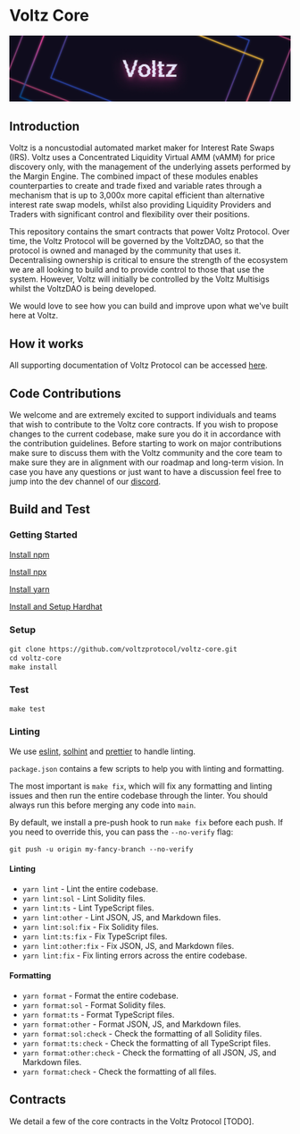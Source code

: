 # Voltz Core

![](<.gitbook/assets/whitepaper_banner (1).jpg>)

## Introduction

Voltz is a noncustodial automated market maker for Interest Rate Swaps (IRS). Voltz uses a Concentrated Liquidity Virtual AMM (vAMM) for price discovery only, with the management of the underlying assets performed by the Margin Engine. The combined impact of these modules enables counterparties to create and trade fixed and variable rates through a mechanism that is up to 3,000x more capital efficient than alternative interest rate swap models, whilst also providing Liquidity Providers and Traders with significant control and flexibility over their positions.

This repository contains the smart contracts that power Voltz Protocol. Over time, the Voltz Protocol will be governed by the VoltzDAO, so that the protocol is owned and managed by the community that uses it. Decentralising ownership is critical to ensure the strength of the ecosystem we are all looking to build and to provide control to those that use the system. However, Voltz will initially be controlled by the Voltz Multisigs whilst the VoltzDAO is being developed.

We would love to see how you can build and improve upon what we've built here at Voltz.

## How it works

All supporting documentation of Voltz Protocol can be accessed [here](https://github.com/voltzprotocol/voltz-core/tree/main/docs).

## Code Contributions

We welcome and are extremely excited to support individuals and teams that wish to contribute to the Voltz core contracts. If you wish to propose changes to the current codebase, make sure you do it in accordance with the contribution guidelines. Before starting to work on major contributions make sure to discuss them with the Voltz community and the core team to make sure they are in alignment with our roadmap and long-term vision. In case you have any questions or just want to have a discussion feel free to jump into the dev channel of our [discord](https://discord.com/invite/KVWtUGRumk).

## Build and Test

### Getting Started

[Install npm](https://nodejs.org/en/download/)

[Install npx](https://www.npmjs.com/package/npx)

[Install yarn](https://classic.yarnpkg.com/lang/en/docs/install)

[Install and Setup Hardhat](https://hardhat.org)

### Setup

```
git clone https://github.com/voltzprotocol/voltz-core.git
cd voltz-core
make install
```

### Test

```
make test
```

### Linting

We use [eslint](https://eslint.org/), [solhint](https://protofire.github.io/solhint/) and [prettier](https://prettier.io/) to handle linting.

`package.json` contains a few scripts to help you with linting and formatting.

The most important is `make fix`, which will fix any formatting and linting issues and then run the entire codebase through the linter. You should always run this before merging any code into `main`.

By default, we install a pre-push hook to run `make fix` before each push. If you need to override this, you can pass the `--no-verify` flag:

    git push -u origin my-fancy-branch --no-verify

#### Linting

- `yarn lint` - Lint the entire codebase.
- `yarn lint:sol` - Lint Solidity files.
- `yarn lint:ts` - Lint TypeScript files.
- `yarn lint:other` - Lint JSON, JS, and Markdown files.
- `yarn lint:sol:fix` - Fix Solidity files.
- `yarn lint:ts:fix` - Fix TypeScript files.
- `yarn lint:other:fix` - Fix JSON, JS, and Markdown files.
- `yarn lint:fix` - Fix linting errors across the entire codebase.

#### Formatting

- `yarn format` - Format the entire codebase.
- `yarn format:sol` - Format Solidity files.
- `yarn format:ts` - Format TypeScript files.
- `yarn format:other` - Format JSON, JS, and Markdown files.
- `yarn format:sol:check` - Check the formatting of all Solidity files.
- `yarn format:ts:check` - Check the formatting of all TypeScript files.
- `yarn format:other:check` - Check the formatting of all JSON, JS, and Markdown files.
- `yarn format:check` - Check the formatting of all files.

## Contracts

We detail a few of the core contracts in the Voltz Protocol \[TODO].
